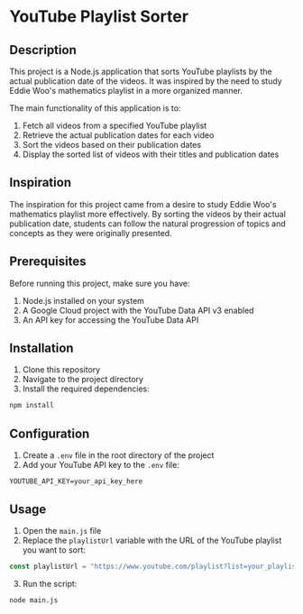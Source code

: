 # YouTube Playlist Sorter

## Description

This project is a Node.js application that sorts YouTube playlists by the actual publication date of the videos. It was inspired by the need to study Eddie Woo's mathematics playlist in a more organized manner.

The main functionality of this application is to:

1. Fetch all videos from a specified YouTube playlist
2. Retrieve the actual publication dates for each video
3. Sort the videos based on their publication dates
4. Display the sorted list of videos with their titles and publication dates

## Inspiration

The inspiration for this project came from a desire to study Eddie Woo's mathematics playlist more effectively. By sorting the videos by their actual publication date, students can follow the natural progression of topics and concepts as they were originally presented.

## Prerequisites

Before running this project, make sure you have:

1. Node.js installed on your system
2. A Google Cloud project with the YouTube Data API v3 enabled
3. An API key for accessing the YouTube Data API

## Installation

1. Clone this repository
2. Navigate to the project directory
3. Install the required dependencies:

```bash
npm install
```

## Configuration

1. Create a `.env` file in the root directory of the project
2. Add your YouTube API key to the `.env` file:

```
YOUTUBE_API_KEY=your_api_key_here
```

## Usage

1. Open the `main.js` file
2. Replace the `playlistUrl` variable with the URL of the YouTube playlist you want to sort:

```javascript
const playlistUrl = "https://www.youtube.com/playlist?list=your_playlist_id";
```

3. Run the script:

```bash
node main.js
```
